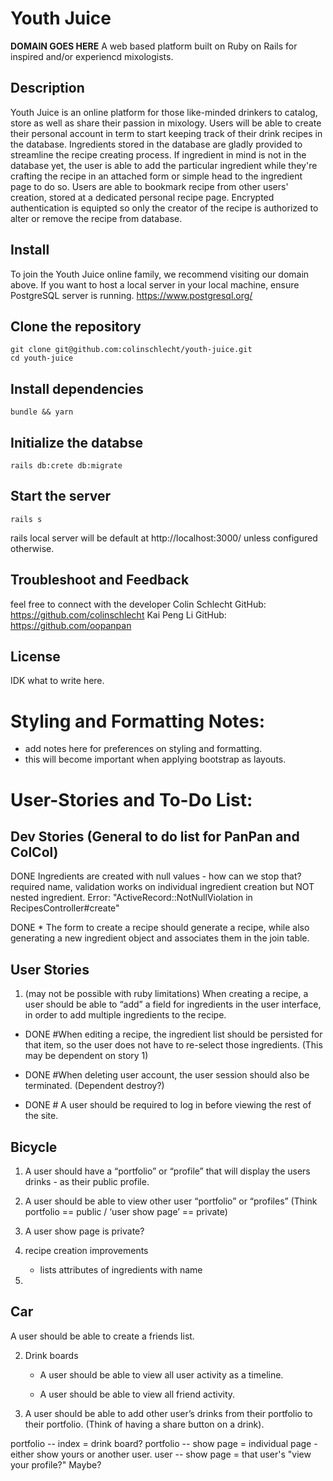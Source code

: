 # Youth Juice 
**DOMAIN GOES HERE**
A web based platform built on Ruby on Rails for inspired and/or experiencd mixologists.

## Description
Youth Juice is an online platform for those like-minded drinkers to catalog, store as well as share their passion in mixology. Users will be able to create their personal account in term to start keeping track of their drink recipes in the database. Ingredients stored in the database are gladly provided to streamline the recipe creating process. If ingredient in mind is not in the database yet, the user is able to add the particular ingredient while they're crafting the recipe in an attached form or simple head to the ingredient page to do so. Users are able to bookmark recipe from other users' creation, stored at a dedicated personal recipe page. Encrypted authentication is equipted so only the creator of the recipe is authorized to alter or remove the recipe from database.

## Install
To join the Youth Juice online family, we recommend visiting our domain above. If you want to host a local server in your local machine, ensure PostgreSQL server is running.
https://www.postgresql.org/

## Clone the repository
```shell
git clone git@github.com:colinschlecht/youth-juice.git
cd youth-juice
```
## Install dependencies
```shell
bundle && yarn
```
## Initialize the databse
```shell
rails db:crete db:migrate
```
## Start the server
```shell
rails s
```
rails local server will be default at http://localhost:3000/ unless configured otherwise.

## Troubleshoot and Feedback
feel free to connect with the developer
Colin Schlecht GitHub: https://github.com/colinschlecht
Kai Peng Li GitHub: https://github.com/oopanpan

## License
IDK what to write here.






# Styling and Formatting Notes:
* add notes here for preferences on styling and formatting.
* this will become important when applying bootstrap as layouts.



# User-Stories and To-Do List:

## Dev Stories (General to do list for PanPan and ColCol)

DONE Ingredients are created with null values - how can we stop that?
	required name, validation works on individual ingredient creation but NOT nested ingredient. 
	Error: "ActiveRecord::NotNullViolation in RecipesController#create"


DONE * The form to create a recipe should generate a recipe, while also generating a new ingredient object and associates them in the join table. 


## User Stories

1. (may not be possible with ruby limitations) When creating a recipe, a user should be able to “add” a field for ingredients in the user interface, in order to add multiple ingredients to the recipe. 

* DONE  #When editing a recipe, the ingredient list should be persisted for that item, so the user does not have to re-select those ingredients. (This may be dependent on story 1)

* DONE  #When deleting user account, the user session should also be terminated. (Dependent destroy?)

* DONE # A user should be required to log in before viewing the rest of the site.


## Bicycle

1. A user should have a “portfolio” or “profile” that will display the users drinks - as their public profile.

2. A user should be able to view other user “portfolio” or “profiles”
(Think portfolio == public / ‘user show page’ == private)

3. A user show page is private?

4. recipe creation improvements 
	- lists attributes of ingredients with name
5. 


## Car

A user should be able to create a friends list.

2. Drink boards

	* A user should be able to view all user activity as a timeline.

	* A user should be able to view all friend activity.

3. A user should be able to add other user’s drinks from their portfolio to their portfolio.
(Think of having a share button on a drink).

portfolio -- index = drink board?
portfolio -- show page = individual page - either show yours or another user.
user -- show page = that user's "view your profile?" Maybe?

